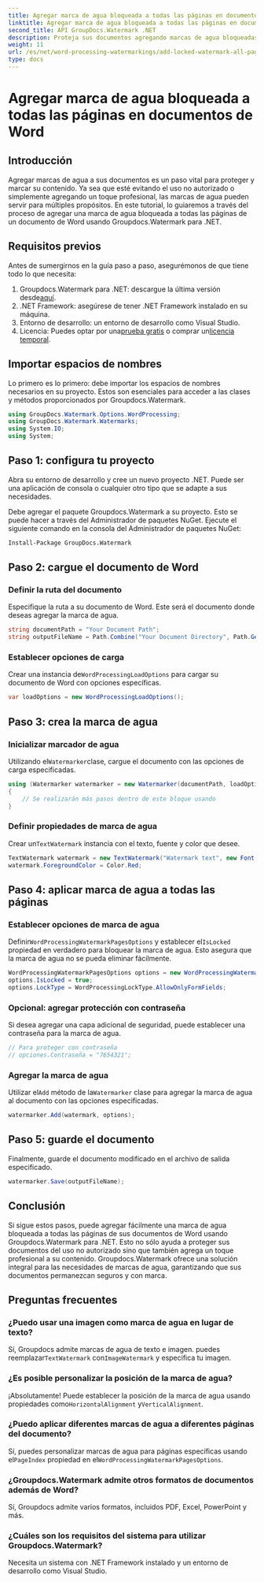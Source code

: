 ```yaml
---
title: Agregar marca de agua bloqueada a todas las páginas en documentos de Word
linktitle: Agregar marca de agua bloqueada a todas las páginas en documentos de Word
second_title: API GroupDocs.Watermark .NET
description: Proteja sus documentos agregando marcas de agua bloqueadas usando Groupdocs.Watermark para .NET. Siga nuestra guía paso a paso para una fácil implementación.
weight: 11
url: /es/net/word-processing-watermarkings/add-locked-watermark-all-pages-word-docs/
type: docs
---
```

# Agregar marca de agua bloqueada a todas las páginas en documentos de Word

## Introducción
Agregar marcas de agua a sus documentos es un paso vital para proteger y marcar su contenido. Ya sea que esté evitando el uso no autorizado o simplemente agregando un toque profesional, las marcas de agua pueden servir para múltiples propósitos. En este tutorial, lo guiaremos a través del proceso de agregar una marca de agua bloqueada a todas las páginas de un documento de Word usando Groupdocs.Watermark para .NET.
## Requisitos previos
Antes de sumergirnos en la guía paso a paso, asegurémonos de que tiene todo lo que necesita:
1. Groupdocs.Watermark para .NET: descargue la última versión desde[aquí](https://releases.groupdocs.com/Watermark/net/).
2. .NET Framework: asegúrese de tener .NET Framework instalado en su máquina.
3. Entorno de desarrollo: un entorno de desarrollo como Visual Studio.
4.  Licencia: Puedes optar por una[prueba gratis](https://releases.groupdocs.com/) o comprar un[licencia temporal](https://purchase.groupdocs.com/temporary-license/).
## Importar espacios de nombres
Lo primero es lo primero: debe importar los espacios de nombres necesarios en su proyecto. Estos son esenciales para acceder a las clases y métodos proporcionados por Groupdocs.Watermark.
```csharp
using GroupDocs.Watermark.Options.WordProcessing;
using GroupDocs.Watermark.Watermarks;
using System.IO;
using System;
```
## Paso 1: configura tu proyecto

Abra su entorno de desarrollo y cree un nuevo proyecto .NET. Puede ser una aplicación de consola o cualquier otro tipo que se adapte a sus necesidades.

Debe agregar el paquete Groupdocs.Watermark a su proyecto. Esto se puede hacer a través del Administrador de paquetes NuGet. Ejecute el siguiente comando en la consola del Administrador de paquetes NuGet:
```sh
Install-Package GroupDocs.Watermark
```
## Paso 2: cargue el documento de Word
### Definir la ruta del documento
Especifique la ruta a su documento de Word. Este será el documento donde deseas agregar la marca de agua.
```csharp
string documentPath = "Your Document Path";
string outputFileName = Path.Combine("Your Document Directory", Path.GetFileName(documentPath));
```
### Establecer opciones de carga
 Crear una instancia de`WordProcessingLoadOptions` para cargar su documento de Word con opciones específicas.
```csharp
var loadOptions = new WordProcessingLoadOptions();
```
## Paso 3: crea la marca de agua
### Inicializar marcador de agua
 Utilizando el`Watermarker`clase, cargue el documento con las opciones de carga especificadas.
```csharp
using (Watermarker watermarker = new Watermarker(documentPath, loadOptions))
{
    // Se realizarán más pasos dentro de este bloque usando
}
```
### Definir propiedades de marca de agua
 Crear un`TextWatermark` instancia con el texto, fuente y color que desee.
```csharp
TextWatermark watermark = new TextWatermark("Watermark text", new Font("Arial", 19));
watermark.ForegroundColor = Color.Red;
```
## Paso 4: aplicar marca de agua a todas las páginas
### Establecer opciones de marca de agua
 Definir`WordProcessingWatermarkPagesOptions` y establecer el`IsLocked` propiedad en verdadero para bloquear la marca de agua. Esto asegura que la marca de agua no se pueda eliminar fácilmente.
```csharp
WordProcessingWatermarkPagesOptions options = new WordProcessingWatermarkPagesOptions();
options.IsLocked = true;
options.LockType = WordProcessingLockType.AllowOnlyFormFields;
```
### Opcional: agregar protección con contraseña
Si desea agregar una capa adicional de seguridad, puede establecer una contraseña para la marca de agua.
```csharp
// Para proteger con contraseña
// opciones.Contraseña = "7654321";
```
### Agregar la marca de agua
 Utilizar el`Add` método de la`Watermarker` clase para agregar la marca de agua al documento con las opciones especificadas.
```csharp
watermarker.Add(watermark, options);
```
## Paso 5: guarde el documento
Finalmente, guarde el documento modificado en el archivo de salida especificado.
```csharp
watermarker.Save(outputFileName);
```

## Conclusión
Si sigue estos pasos, puede agregar fácilmente una marca de agua bloqueada a todas las páginas de sus documentos de Word usando Groupdocs.Watermark para .NET. Esto no sólo ayuda a proteger sus documentos del uso no autorizado sino que también agrega un toque profesional a su contenido. Groupdocs.Watermark ofrece una solución integral para las necesidades de marcas de agua, garantizando que sus documentos permanezcan seguros y con marca.
## Preguntas frecuentes
### ¿Puedo usar una imagen como marca de agua en lugar de texto?
 Sí, Groupdocs admite marcas de agua de texto e imagen. puedes reemplazar`TextWatermark` con`ImageWatermark` y especifica tu imagen.
### ¿Es posible personalizar la posición de la marca de agua?
 ¡Absolutamente! Puede establecer la posición de la marca de agua usando propiedades como`HorizontalAlignment` y`VerticalAlignment`.
### ¿Puedo aplicar diferentes marcas de agua a diferentes páginas del documento?
 Sí, puedes personalizar marcas de agua para páginas específicas usando el`PageIndex` propiedad en el`WordProcessingWatermarkPagesOptions`.
### ¿Groupdocs.Watermark admite otros formatos de documentos además de Word?
Sí, Groupdocs admite varios formatos, incluidos PDF, Excel, PowerPoint y más.
### ¿Cuáles son los requisitos del sistema para utilizar Groupdocs.Watermark?
Necesita un sistema con .NET Framework instalado y un entorno de desarrollo como Visual Studio.
